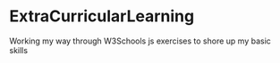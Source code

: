 # ExtraCurricularLearning
Working my way through W3Schools js exercises to shore up my basic skills
